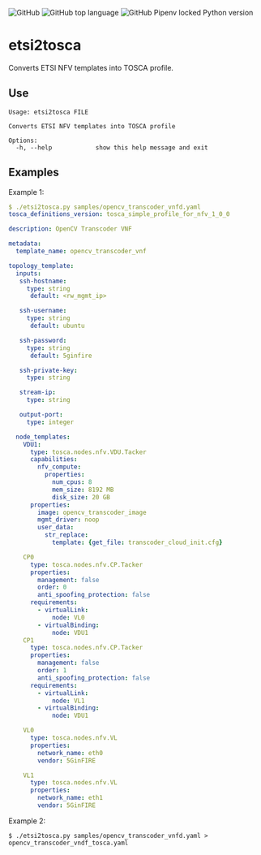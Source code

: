 ![GitHub](https://img.shields.io/github/license/josecastillolema/etsi2tosca)
![GitHub top language](https://img.shields.io/github/languages/top/josecastillolema/etsi2tosca)
![GitHub Pipenv locked Python version](https://img.shields.io/github/pipenv/locked/python-version/josecastillolema/etsi2tosca)


# etsi2tosca
Converts ETSI NFV templates into TOSCA profile.

Use
--------------
```
Usage: etsi2tosca FILE

Converts ETSI NFV templates into TOSCA profile

Options:
  -h, --help            show this help message and exit
```

Examples
--------------

Example 1:
```yaml
$ ./etsi2tosca.py samples/opencv_transcoder_vnfd.yaml 
tosca_definitions_version: tosca_simple_profile_for_nfv_1_0_0

description: OpenCV Transcoder VNF

metadata:
  template_name: opencv_transcoder_vnf

topology_template:
  inputs:
   ssh-hostname:
     type: string
      default: <rw_mgmt_ip>

   ssh-username:
     type: string
      default: ubuntu

   ssh-password:
     type: string
      default: 5ginfire

   ssh-private-key:
     type: string

   stream-ip:
     type: string

   output-port:
     type: integer

  node_templates:
    VDU1:
      type: tosca.nodes.nfv.VDU.Tacker
      capabilities:
        nfv_compute:
          properties:
            num_cpus: 8
            mem_size: 8192 MB
            disk_size: 20 GB
      properties:
        image: opencv_transcoder_image
        mgmt_driver: noop
        user_data:
          str_replace:
            template: {get_file: transcoder_cloud_init.cfg}

    CP0
      type: tosca.nodes.nfv.CP.Tacker
      properties:
        management: false
        order: 0
        anti_spoofing_protection: false
      requirements:
        - virtualLink:
            node: VL0
        - virtualBinding:
            node: VDU1
    CP1
      type: tosca.nodes.nfv.CP.Tacker
      properties:
        management: false
        order: 1
        anti_spoofing_protection: false
      requirements:
        - virtualLink:
            node: VL1
        - virtualBinding:
            node: VDU1

    VL0
      type: tosca.nodes.nfv.VL
      properties:
        network_name: eth0
        vendor: 5GinFIRE

    VL1
      type: tosca.nodes.nfv.VL
      properties:
        network_name: eth1
        vendor: 5GinFIRE
```

Example 2:
```
$ ./etsi2tosca.py samples/opencv_transcoder_vnfd.yaml > opencv_transcoder_vndf_tosca.yaml
```
